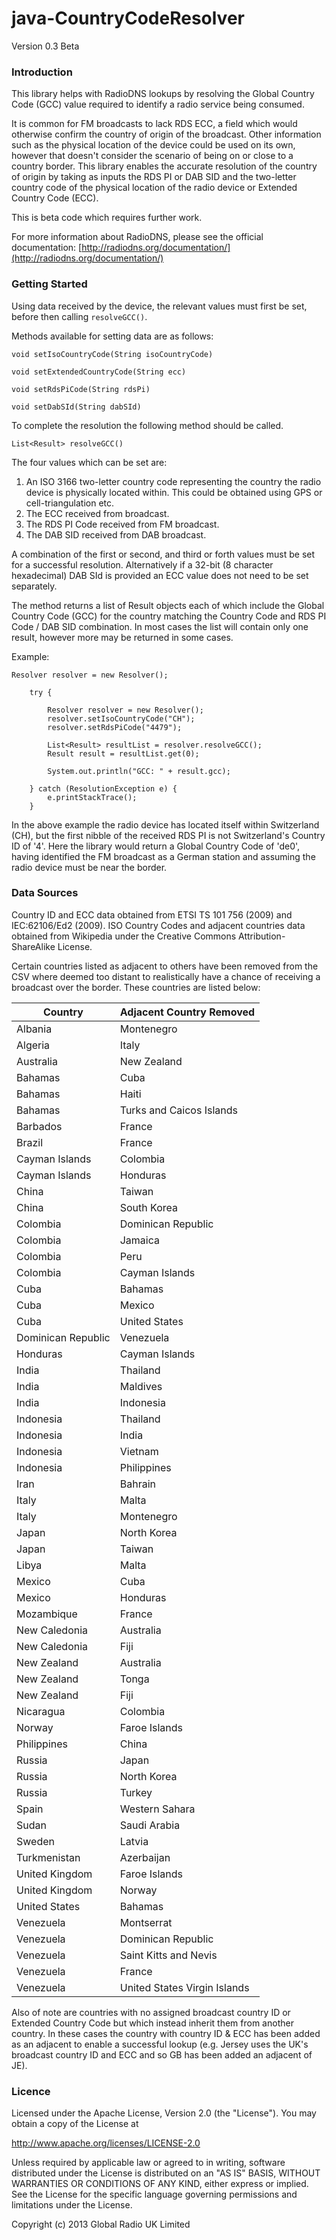 java-CountryCodeResolver
================

Version 0.3 Beta

### Introduction

This library helps with RadioDNS lookups by resolving the Global Country Code (GCC) value required to identify a radio service being consumed.

It is common for FM broadcasts to lack RDS ECC, a field which would otherwise confirm the country of origin of the broadcast. Other information such as the physical location of the device could be used on its own, however that doesn't consider the scenario of being on or close to a country border. This library enables the accurate resolution of the country of origin by taking as inputs the RDS PI or DAB SID and the two-letter country code of the physical location of the radio device or Extended Country Code (ECC).

This is beta code which requires further work.

For more information about RadioDNS, please see the official documentation: [http://radiodns.org/documentation/](http://radiodns.org/documentation/)
 

### Getting Started
Using data received by the device, the relevant values must first be set, before then calling `resolveGCC()`.

Methods available for setting data are as follows:

	void setIsoCountryCode(String isoCountryCode)
	
	void setExtendedCountryCode(String ecc)
	
	void setRdsPiCode(String rdsPi)
	
	void setDabSId(String dabSId)

To complete the resolution the following method should be called.

	List<Result> resolveGCC()
	
The four values which can be set are:

1. An ISO 3166 two-letter country code representing the country the radio device is physically located within. This could be obtained using GPS or cell-triangulation etc.
2. The ECC received from broadcast.
3. The RDS PI Code received from FM broadcast.
4. The DAB SID received from DAB broadcast. 

A combination of the first or second, and third or forth values must be set for a successful resolution. Alternatively if a 32-bit (8 character hexadecimal) DAB SId is provided an ECC value does not need to be set separately.

The method returns a list of Result objects each of which include the Global Country Code (GCC) for the country matching the Country Code and RDS PI Code / DAB SID combination. In most cases the list will contain only one result, however more may be returned in some cases.

Example:

	Resolver resolver = new Resolver();
		
		try {
		
			Resolver resolver = new Resolver();
			resolver.setIsoCountryCode("CH");
			resolver.setRdsPiCode("4479");
			
			List<Result> resultList = resolver.resolveGCC();
			Result result = resultList.get(0);
			
			System.out.println("GCC: " + result.gcc);

		} catch (ResolutionException e) {
			e.printStackTrace();
		}

In the above example the radio device has located itself within Switzerland (CH), but the first nibble of the received RDS PI is not Switzerland's Country ID of '4'. Here the library would return a Global Country Code of 'de0', having identified the FM broadcast as a German station and assuming the radio device must be near the border. 


### Data Sources

Country ID and ECC data obtained from ETSI TS 101 756 (2009) and IEC:62106/Ed2 (2009).
ISO Country Codes and adjacent countries data obtained from Wikipedia under the Creative Commons Attribution-ShareAlike License.

Certain countries listed as adjacent to others have been removed from the CSV where deemed too distant to realistically have a chance of receiving a broadcast over the border. These countries are listed below:

| Country            | Adjacent Country Removed     |
|--------------------|------------------------------|
| Albania            | Montenegro                   |
| Algeria            | Italy                        |
| Australia          | New Zealand                  |
| Bahamas            | Cuba                         |
| Bahamas            | Haiti                        |
| Bahamas            | Turks and Caicos Islands     |
| Barbados           | France                       |
| Brazil             | France                       |
| Cayman Islands     | Colombia                     |
| Cayman Islands     | Honduras                     |
| China              | Taiwan                       |
| China              | South Korea                  |
| Colombia           | Dominican Republic           |
| Colombia           | Jamaica                      |
| Colombia           | Peru                         |
| Colombia           | Cayman Islands               |
| Cuba               | Bahamas                      |
| Cuba               | Mexico                       |
| Cuba               | United States                |
| Dominican Republic | Venezuela                    |
| Honduras           | Cayman Islands               |
| India              | Thailand                     |
| India              | Maldives                     |
| India              | Indonesia                    |
| Indonesia          | Thailand                     |
| Indonesia          | India                        |
| Indonesia          | Vietnam                      |
| Indonesia          | Philippines                  |
| Iran               | Bahrain                      |
| Italy              | Malta                        |
| Italy              | Montenegro                   |
| Japan              | North Korea                  |
| Japan              | Taiwan                       |
| Libya              | Malta                        |
| Mexico             | Cuba                         |
| Mexico             | Honduras                     |
| Mozambique         | France                       |
| New Caledonia      | Australia                    |
| New Caledonia      | Fiji                         |
| New Zealand        | Australia                    |
| New Zealand        | Tonga                        |
| New Zealand        | Fiji                         |
| Nicaragua          | Colombia                     |
| Norway             | Faroe Islands                |
| Philippines        | China                        |
| Russia             | Japan                        |
| Russia             | North Korea                  |
| Russia             | Turkey                       |
| Spain              | Western Sahara               |
| Sudan              | Saudi Arabia                 |
| Sweden             | Latvia                       |
| Turkmenistan       | Azerbaijan                   |
| United Kingdom     | Faroe Islands                |
| United Kingdom     | Norway                       |
| United States      | Bahamas                      |
| Venezuela          | Montserrat                   |
| Venezuela          | Dominican Republic           |
| Venezuela          | Saint Kitts and Nevis        |
| Venezuela          | France                       |
| Venezuela          | United States Virgin Islands |

Also of note are countries with no assigned broadcast country ID or Extended Country Code but which instead inherit them from another country. In these cases the country with country ID & ECC has been added as an adjacent to enable a successful lookup (e.g. Jersey uses the UK's broadcast country ID and ECC and so GB has been added an adjacent of JE).

### Licence

Licensed under the Apache License, Version 2.0 (the "License").
You may obtain a copy of the License at

  http://www.apache.org/licenses/LICENSE-2.0

Unless required by applicable law or agreed to in writing, software
distributed under the License is distributed on an "AS IS" BASIS,
WITHOUT WARRANTIES OR CONDITIONS OF ANY KIND, either express or implied.    
See the License for the specific language governing permissions and 
limitations under the License.

Copyright (c) 2013 Global Radio UK Limited